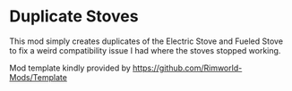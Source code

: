 # Duplicate Stoves

This mod simply creates duplicates of the Electric Stove and Fueled Stove to fix a weird compatibility issue I had where the stoves stopped working.

Mod template kindly provided by https://github.com/Rimworld-Mods/Template